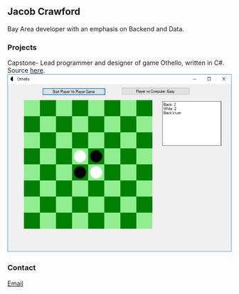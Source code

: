 ## Jacob Crawford

Bay Area developer with an emphasis on Backend and Data.
### Projects

Capstone- Lead programmer and designer of game Othello, written in C#. Source [here](https://github.com/jcrawford812/Othello---2.0.0.0-Project).
![Image](/Othello.PNG)

### Contact

[Email](mailto:j.crawford4747@gmail.com)
